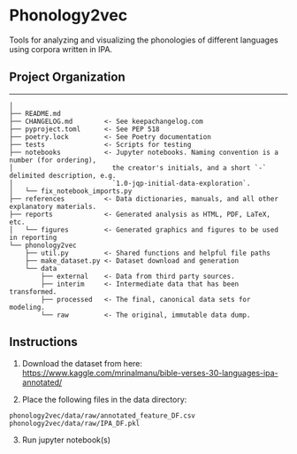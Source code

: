 # Phonology2vec

Tools for analyzing and visualizing the phonologies of different languages using corpora written in IPA.

## Project Organization
------------

    │
    ├── README.md           
    ├── CHANGELOG.md        <- See keepachangelog.com
    ├── pyproject.toml      <- See PEP 518
    ├── poetry.lock         <- See Poetry documentation
    ├── tests               <- Scripts for testing
    ├── notebooks           <- Jupyter notebooks. Naming convention is a number (for ordering),
    │                         the creator's initials, and a short `-` delimited description, e.g.
    │                         `1.0-jqp-initial-data-exploration`.
    │   └── fix_notebook_imports.py
    ├── references          <- Data dictionaries, manuals, and all other explanatory materials.
    ├── reports             <- Generated analysis as HTML, PDF, LaTeX, etc.
    │   └── figures         <- Generated graphics and figures to be used in reporting
    └── phonology2vec
        ├── util.py         <- Shared functions and helpful file paths
        ├── make_dataset.py <- Dataset download and generation
        └── data
            ├── external    <- Data from third party sources.
            ├── interim     <- Intermediate data that has been transformed.
            ├── processed   <- The final, canonical data sets for modeling.
            └── raw         <- The original, immutable data dump.

## Instructions

1. Download the dataset from here: https://www.kaggle.com/mrinalmanu/bible-verses-30-languages-ipa-annotated/

2. Place the following files in the data directory:

```
phonology2vec/data/raw/annotated_feature_DF.csv
phonology2vec/data/raw/IPA_DF.pkl
```

3. Run jupyter notebook(s)

